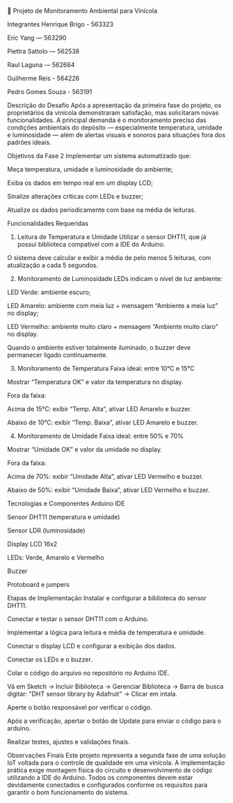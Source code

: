 🍷 Projeto de Monitoramento Ambiental para Vinícola
 
Integrantes
Henrique Brigo - 563323
 
Eric Yang — 563290
 
Piettra Sattolo — 562538
 
Raul Laguna — 562684
 
Guilherme Reis - 564226
 
Pedro Gomes Souza -  563191
 
 
Descrição do Desafio
Após a apresentação da primeira fase do projeto, os proprietários da vinícola demonstraram satisfação, mas solicitaram novas funcionalidades. 
A principal demanda é o monitoramento preciso das condições ambientais do depósito — especialmente temperatura, umidade e luminosidade — além de alertas visuais 
e sonoros para situações fora dos padrões ideais.
 
Objetivos da Fase 2
Implementar um sistema automatizado que:
 
Meça temperatura, umidade e luminosidade do ambiente;
 
Exiba os dados em tempo real em um display LCD;
 
Sinalize alterações críticas com LEDs e buzzer;
 
Atualize os dados periodicamente com base na média de leituras.
 
Funcionalidades Requeridas
1.  Leitura de Temperatura e Umidade
Utilizar o sensor DHT11, que já possui biblioteca compatível com a IDE do Arduino.
 
O sistema deve calcular e exibir a média de pelo menos 5 leituras, com atualização a cada 5 segundos.
 
2.  Monitoramento de Luminosidade
LEDs indicam o nível de luz ambiente:
 
LED Verde: ambiente escuro;
 
LED Amarelo: ambiente com meia luz + mensagem “Ambiente a meia luz” no display;
 
LED Vermelho: ambiente muito claro + mensagem “Ambiente muito claro” no display.
 
Quando o ambiente estiver totalmente iluminado, o buzzer deve permanecer ligado continuamente.
 
3.  Monitoramento de Temperatura
Faixa ideal: entre 10°C e 15°C
 
Mostrar “Temperatura OK” e valor da temperatura no display.
 
Fora da faixa:
 
Acima de 15°C: exibir “Temp. Alta”, ativar LED Amarelo e buzzer.
 
Abaixo de 10°C: exibir “Temp. Baixa”, ativar LED Amarelo e buzzer.
 
4. Monitoramento de Umidade
Faixa ideal: entre 50% e 70%
 
Mostrar “Umidade OK” e valor da umidade no display.
 
Fora da faixa:
 
Acima de 70%: exibir “Umidade Alta”, ativar LED Vermelho e buzzer.
 
Abaixo de 50%: exibir “Umidade Baixa”, ativar LED Vermelho e buzzer.
 
Tecnologias e Componentes
Arduino IDE
 
Sensor DHT11 (temperatura e umidade)
 
Sensor LDR (luminosidade)
 
Display LCD 16x2
 
LEDs: Verde, Amarelo e Vermelho
 
Buzzer
 
Protoboard e jumpers
 
Etapas de Implementação
Instalar e configurar a biblioteca do sensor DHT11.
 
Conectar e testar o sensor DHT11 com o Arduino.
 
Implementar a lógica para leitura e média de temperatura e umidade.
 
Conectar o display LCD e configurar a exibição dos dados.
 
Conectar os LEDs e o buzzer.
 
Colar o código do arquivo no repositório no Arduino IDE.

Vá em Sketch -> Incluir Biblioteca -> Gerenciar Biblioteca -> Barra de busca digitar: "DHT sensor library by Adafruit" -> Clicar em intala.

Aperte o botão responsável por verificar o código.

Após a verificação, apertar o botão de Update para enviar o código para o arduino.
 
Realizar testes, ajustes e validações finais.
 
Observações Finais
Este projeto representa a segunda fase de uma solução IoT voltada para o controle de qualidade em uma vinícola. A implementação prática exige montagem física do circuito 
e desenvolvimento de código utilizando a IDE do Arduino. Todos os componentes devem estar devidamente conectados e configurados conforme os requisitos para garantir o bom 
funcionamento do sistema.
